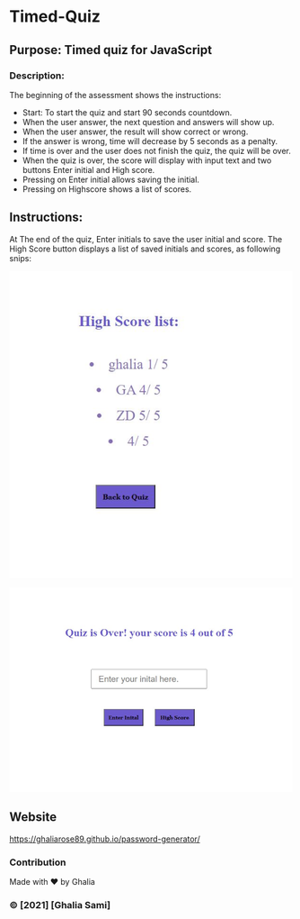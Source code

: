 # Timed-Quiz

## Purpose: Timed quiz for JavaScript 

### Description: 
The beginning of the assessment shows the instructions:
* Start: To start the quiz and start 90 seconds countdown.
* When the user answer, the next question and answers will show up.
* When the user answer, the result will show correct or wrong.
* If the answer is wrong, time will decrease by 5 seconds as a penalty.
* If time is over and the user does not finish the quiz, the quiz will be over.
* When the quiz is over, the score will display with input text and two buttons Enter initial and High score.
* Pressing on Enter initial allows saving the initial.
* Pressing on Highscore shows a list of scores.

## Instructions:
At The end of the quiz, Enter initials to save the user initial and score. 
The High Score button displays a list of saved initials and scores, 
as  following snips:

![ScreenShot](./assets/Pictures/Cap2.JPG)


![ScreenShot](./assets/Pictures/Capture1.JPG)
 




## Website
 https://ghaliarose89.github.io/password-generator/


### Contribution
Made with ❤️️ by Ghalia


### ©️ [2021] [Ghalia Sami]

